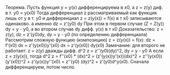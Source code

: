 Теорема. Пусть функция y = y(x) дифференцируема в x0, а z = z(y) диф. в т. y0 = y(x0)
Тогда дифференциал z рассматриваемый как функция лишь от y в т. y0 и дифференциал 
z = z(y(x)) = f(x) в т x0 записываются одинаково.
а именно dz = z'(y0) dy
При этом в первом случае (Z = Z(y))
dy = y - y0, а во втором случае dy дифф. y(x) в т x0
Доказательство:
z = z(y), dz = z'(y0)dy, dy = y - y0 (по определению дифференциала)
Рассмотрим сложную функцию (композицию) z = z(y(x)) = f(x):
dz = f'(x0) dx = z'(y(x0))y'(x0) dx = z'(y(x0)) dy(x0)
Замечание: для второго не работает:
z = z(y) дважды дифф.
d^2 z = z''(y0)(dy)^2, dy = y - y0
А если z = z(y(x)), тогда 
d^2 z = f''(x0) * (dx)^2 = (z'(y(x))y'(x))(dx)^2 = z''(y(x0))(y'(x0))^2 + z'(y(x))y''(x0) = z''(y0) (dy)^2 + z'(y0)d^y(x0).
Сначала дифференцируем, потом число.
